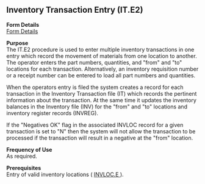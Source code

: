 ##  Inventory Transaction Entry (IT.E2)

<PageHeader />

**Form Details**  
[ Form Details ](IT-E2-1/)   

**Purpose**  
The IT.E2 procedure is used to enter multiple inventory transactions in one
entry which record the movement of materials from one location to another. The
operator enters the part numbers, quantities, and "from" and "to" locations
for each transaction. Alternatively, an inventory requisition number or a
receipt number can be entered to load all part numbers and quantities.  
  
When the operators entry is filed the system creates a record for each
transaction in the Inventory Transaction file (IT) which records the pertinent
information about the transaction. At the same time it updates the inventory
balances in the Inventory file (INV) for the "from" and "to" locations and
inventory register records (INVREG).  
  
If the "Negatives OK" flag in the associated INVLOC record for a given
transaction is set to "N" then the system will not allow the transaction to be
processed if the transaction will result in a negative at the "from" location.

**Frequency of Use**  
As required.

**Prerequisites**  
Entry of valid inventory locations ( [ INVLOC.E ](../../../../rover/AP-OVERVIEW/AP-ENTRY/AP-E/CHECKS-E/AP-CONTROL/INVLOC-E) ). 

<badge text= "Version 8.10.57" vertical="middle" />

<PageFooter />